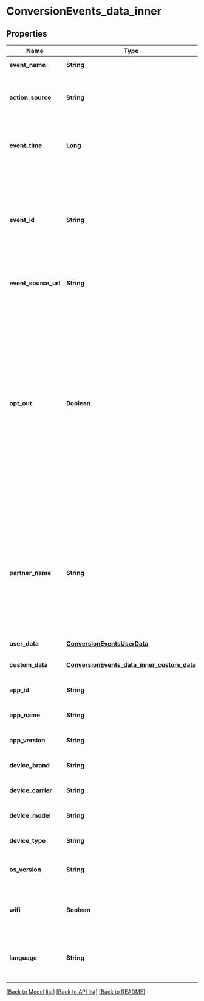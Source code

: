 # ConversionEvents_data_inner
## Properties

| Name | Type | Description | Notes |
|------------ | ------------- | ------------- | -------------|
| **event\_name** | **String** | The type of the user event. | [default to null] |
| **action\_source** | **String** | The source indicating where the conversion event occurred. | [default to null] |
| **event\_time** | **Long** | The time when the event happened. Unix timestamp in seconds. | [default to null] |
| **event\_id** | **String** | A unique id string that identifies this event and can be used for deduping between events ingested via both the conversion API and Pinterest tracking. | [default to null] |
| **event\_source\_url** | **String** | URL of the web conversion event. | [optional] [default to null] |
| **opt\_out** | **Boolean** | When action_source is web or offline, it defines whether the user has opted out of tracking for web conversion events. While when action_source is app_android or app_ios, it defines whether the user has enabled Limit Ad Tracking on their iOS device, or opted out of Ads Personalization on their Android device. | [optional] [default to null] |
| **partner\_name** | **String** | The third party partner name responsible to send the event to Conversions API on behalf of the advertiser. Only send this field if Pinterest has worked directly with you to define a value for partner_name. | [optional] [default to null] |
| **user\_data** | [**ConversionEventsUserData**](ConversionEventsUserData.md) |  | [default to null] |
| **custom\_data** | [**ConversionEvents_data_inner_custom_data**](ConversionEvents_data_inner_custom_data.md) |  | [optional] [default to null] |
| **app\_id** | **String** | The app store app ID. | [optional] [default to null] |
| **app\_name** | **String** | Name of the app. | [optional] [default to null] |
| **app\_version** | **String** | Version of the app. | [optional] [default to null] |
| **device\_brand** | **String** | Brand of the user device. | [optional] [default to null] |
| **device\_carrier** | **String** | User device&#39;s mobile carrier. | [optional] [default to null] |
| **device\_model** | **String** | Model of the user device. | [optional] [default to null] |
| **device\_type** | **String** | Type of the user device. | [optional] [default to null] |
| **os\_version** | **String** | Version of the device operating system. | [optional] [default to null] |
| **wifi** | **Boolean** | Whether the event occurred when the user device was connected to wifi. | [optional] [default to null] |
| **language** | **String** | Two-character ISO-639-1 language code indicating the user&#39;s language. | [optional] [default to null] |

[[Back to Model list]](../README.md#documentation-for-models) [[Back to API list]](../README.md#documentation-for-api-endpoints) [[Back to README]](../README.md)

